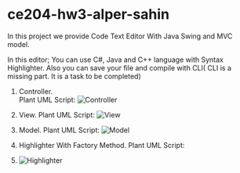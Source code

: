 # ce204-hw3-alper-sahin
In this project we provide Code Text Editor With Java Swing and MVC model.

 In this editor; You can use C#, Java and C++ language with Syntax Highlighter. Also you can save your file and compile with CLI( CLI is a missing part. It is a task to be completed)



1. Controller.  
Plant UML Script:
![Controller](https://github.com/alpersahin38/ce204-hw3-alper-sahin/assets/93208734/22b8a8da-62f7-4464-b2c3-bfcdc280ddaa)

2. View.
Plant UML Script:
![View](https://github.com/alpersahin38/ce204-hw3-alper-sahin/assets/93208734/f1283a10-8d8b-4e7b-9bbd-81a81e8a7c6e)

3. Model.
Plant UML Script:
![Model](https://github.com/alpersahin38/ce204-hw3-alper-sahin/assets/93208734/1f76a8a5-1a5e-4ea4-8a12-e4f36da48bea)


4. Highlighter With Factory Method.
Plant UML Script:
6. ![Highlighter](https://github.com/alpersahin38/ce204-hw3-alper-sahin/assets/93208734/88dbd0df-1d05-4d89-adb7-e721b8f49599)
